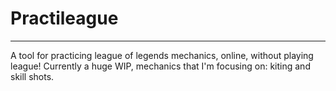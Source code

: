 # Practileague
---
A tool for practicing league of legends mechanics, online, without playing league!
Currently a huge WIP, mechanics that I'm focusing on: kiting and skill shots.
